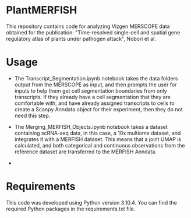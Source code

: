 # PlantMERFISH

This repository contains code for analyzing Vizgen MERSCOPE data obtained for the publication:
"Time-resolved single-cell and spatial gene regulatory atlas of plants under pathogen attack", Nobori et al.

# Usage
- The Transcript_Segmentation.ipynb notebook takes the data folders output from the MERSCOPE as input, and then prompts the user for inputs to help them get cell segmentation boundaries from only transcripts. If they already have a cell segmentation that they are comfortable with, and have already assigned transcripts to cells to create a Scanpy Anndata object for their experiment, then they do not need this step.

- The Merging_MERFISH_Objects.ipynb notebook takes a dataset containing scRNA-seq data, in this case, a 10x multiome dataset, and integrates it with a MERFISH dataset. This means that a joint UMAP is calculated, and both categorical and continuous observations from the reference dataset are transferred to the MERFISH Anndata.

- 
# Requirements
This code was developed using Python version 3.10.4. You can find the required Python packages in the requirements.txt file.
